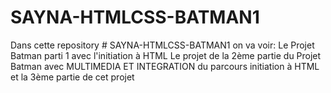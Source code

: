# SAYNA-HTMLCSS-BATMAN1


Dans cette repository # SAYNA-HTMLCSS-BATMAN1 on va voir:
Le Projet Batman parti 1 avec l'initiation à HTML
Le projet de la  2ème partie du Projet Batman avec MULTIMEDIA ET INTEGRATION du parcours initiation à HTML
et la 3ème partie de cet projet  
